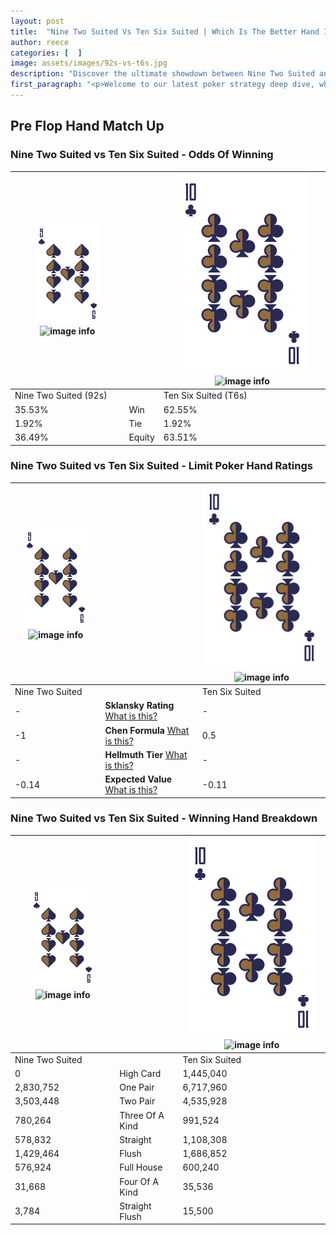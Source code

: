 ```yaml
---
layout: post
title:  "Nine Two Suited Vs Ten Six Suited | Which Is The Better Hand In Poker? A Complete Guide"
author: reece
categories: [  ]
image: assets/images/92s-vs-t6s.jpg
description: "Discover the ultimate showdown between Nine Two Suited and Ten Six Suited in poker! Uncover the odds, strategies, and scenarios where one hand triumphs over the other. Get ready to up your poker game with this thrilling analysis."
first_paragraph: "<p>Welcome to our latest poker strategy deep dive, where we're pitting two distinct hands against each other in a high-stakes showdown: Nine Two Suited vs Ten Six Suited.</p><p>In the dynamic world of poker, every decision counts, and knowing which hand holds the upper hand is key to your success at the table.</p><p>In this article, we'll dissect these two hands, explore the scenarios where one dominates the other, and equip you with the knowledge to make strategic choices that can tip the odds in your favor.</p><p>Get ready to unravel the intriguing dynamics of these poker hands and elevate your game to new heights.</p>"
---
```




[comment]: # (sp0)

## Pre Flop Hand Match Up

<div class="table hand-ratings" markdown="1"> 



### Nine Two Suited vs Ten Six Suited - Odds Of Winning


    
| ![image info](assets/images/hand1/9.png) ![image info](assets/images/hand1/2s.png) |  | ![image info](assets/images/hand2/T.png) ![image info](assets/images/hand2/6s.png) |
| -------- | -------- | -------- |
| Nine Two Suited (92s) |  | Ten Six Suited (T6s) |
| 35.53% | Win | 62.55% |
| 1.92% | Tie | 1.92% |
| 36.49% | Equity | 63.51% |




[comment]: # (sp1)



### Nine Two Suited vs Ten Six Suited - Limit Poker Hand Ratings


    
| ![image info](assets/images/hand1/9.png) ![image info](assets/images/hand1/2s.png) |  | ![image info](assets/images/hand2/T.png) ![image info](assets/images/hand2/6s.png) |
| -------- | -------- | -------- |
| Nine Two Suited |  | Ten Six Suited |
| - | **Sklansky Rating** [What is this?](/sklansky-rating-explained) | - |
| -1 | **Chen Formula** [What is this?](/chen-formula-explained) | 0.5 |
| - | **Hellmuth Tier** [What is this?](/Hellmuth-tier-explained) | - |
| -0.14 | **Expected Value** [What is this?](/expected-value-explained) | -0.11 |




[comment]: # (sp2)



### Nine Two Suited vs Ten Six Suited - Winning Hand Breakdown


    
| ![image info](assets/images/hand1/9.png) ![image info](assets/images/hand1/2s.png) |  | ![image info](assets/images/hand2/T.png) ![image info](assets/images/hand2/6s.png) |
| -------- | -------- | -------- |
| Nine Two Suited |  | Ten Six Suited |
| 0 | High Card | 1,445,040 |
| 2,830,752 | One Pair | 6,717,960 |
| 3,503,448 | Two Pair | 4,535,928 |
| 780,264 | Three Of A Kind | 991,524 |
| 578,832 | Straight | 1,108,308 |
| 1,429,464 | Flush | 1,686,852 |
| 576,924 | Full House | 600,240 |
| 31,668 | Four Of A Kind | 35,536 |
| 3,784 | Straight Flush | 15,500 |




[comment]: # (sp3)



</div>

[comment]: # (sp4)



[comment]: # (sp5)

